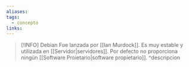 ```yaml
---
aliases: 
tags:
  - concepto
links:
---
```

>[!INFO] Debian
>Fue lanzada por [[Ian Murdock]]. Es muy estable y utilizada en [[Servidor|servidores]]. Por defecto no proporciona ningún [[Software Proietario|software propietario]].
^descripcion

